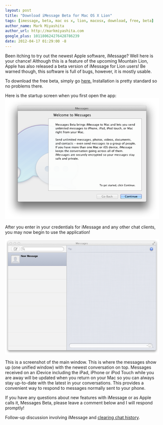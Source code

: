 ```yaml
---
layout: post
title: "Download iMessage Beta for Mac OS X Lion"
tags: [imessage, beta, mac os x, lion, macosx, download, free, beta]
author_name: Mark Miyashita
author_url: http://markmiyashita.com
google_plus: 101180624276428786239
date: 2012-04-17 01:29:00 -8
---
```


Been itching to try out the newest Apple software, iMessage? Well here is your chance! Although this is a feature of the upcoming Mountain Lion, Apple has also released a beta version of iMessage for Lion users! Be warned though, this software is full of bugs, however, it is mostly usable. 

To download the free beta, simply go <a href="http://appldnld.apple.com/MessagesBeta/041-4274.20120216.z5km/MessagesBeta.dmg">here.</a> Installation is pretty standard so no problems there.

Here is the startup screen when you first open the app:
<img class="clear blog-image-full-border" src="/images/welcome_messages.png" title="iMessage Beta">

After you enter in your credentials for iMessage and any other chat clients, you may now begin to use the application!

<img class="clear blog-image-full-border" src="/images/imessage_beta.png" title="iMessage Beta">

This is a screenshot of the main window. This is where the messages show up (one unified window) with the newest conversation on top. Messages received on an iDevice including the iPad, iPhone or iPod Touch while you are away will be updated when you return on your Mac so you can always stay up-to-date with the latest in your conversations. This provides a convenient way to respond to messages normally sent to your phone.

If you have any questions about new features with iMessage or as Apple calls it, Messages Beta, please leave a comment below and I will respond promptly!

Follow-up discussion involving iMessage and <a href=/how-to-clear-imessage-history-on-mac-os-x/>clearing chat history</a>.
